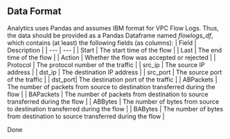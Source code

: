 ## Data Format
Analytics uses Pandas and assumes IBM format for VPC Flow Logs. Thus, the data should be provided as a Pandas Dataframe named *flowlogs_df*, which contains (at least) the following fields (as columns):
| Field | Description |
| --- | --- |
| Start | The start time of the flow |
| Last | The end time of the flow |
| Action | Whether the flow was accepted or rejected |
| Protocol | The protocol number of the traffic |
| src_ip | The source IP address |
| dst_ip | The destination IP address |
| src_port | The source port of the traffic |
| dst_port| The destination port of the traffic |
| ABPackets | The number of packets from source to destination transferred during the flow |
| BAPackets | The number of packets from destination to source transferred during the flow |
| ABBytes | The number of bytes from source to destination transferred during the flow |
| BABytes | The number of bytes from destination to source transferred during the flow |

Done
